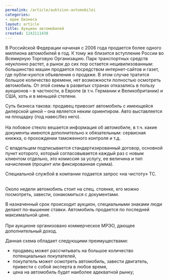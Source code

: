 ```yaml
---
permalink: /article/auktzion-avtomobilei
categories:
- идеи бизнеса
layout: article
title: Аукцион автомобилей
created: 1242111438
---
```

В Российской Федерации начиная с 2006 года продается более одного миллиона автомобилей в год. К тому же близится вступление России во Всемирную Торговую Организацию. Парк транспортных средств неуклонно растет, а рынок до сих пор остается нецивилизованным: большинство машин продается посредством интернет-сайтов и газет, где публи-куются объявления о продаже. В этом случае тратится большое количество времени, нет возможности полностью осмотреть автомобиль. От этой схемы в развитых странах отказались в пользу аукционов – в частности, в Европе (в т.ч. Германии и Великобритании) и США, хоть и в меньшей степени.

Суть бизнеса такова: продавец привозит автомобиль с имеющейся дилерской ценой – она является неким ориентиром. Авто выставляется на площадку (под навес/без него).  
   
На лобовое стекло вешается информация об автомобиле, в т.ч. какие документы имеются дополнительно к обязательным: сервисная книжка, о прохождении таможенного контроля и т.д.

С владельцем подписывается стандартизированный договор, основной пункт которого, который согласовывается каждый раз с новым клиентом отдельно, это комиссия за услугу, ее величина и тип начисления (процент или фиксированная сумма).

Специальной службой в компании подается запрос «на чистоту» ТС.  
 

Около недели автомобиль стоит на спец. стоянке, его можно посмотреть, завести, ознакомиться с документами.

В назначенный срок происходит аукцион, специальными знаками люди делают по-вышение ставки. Автомобиль продается по последней максимальной цене.  
   
При аукционе организовано коммерческое МРЭО, дающее дополнительный доход.

Данная схема обладает следующими преимуществами:

 *  продавец может рассчитывать на большое количество потенциальных покупателей,
 *  покупатель может осмотреть автомобиль, завести двигатель, привести с собой эксперта в любое время,
 *  цена на автомобиль будет наиболее адекватной рынку; 

